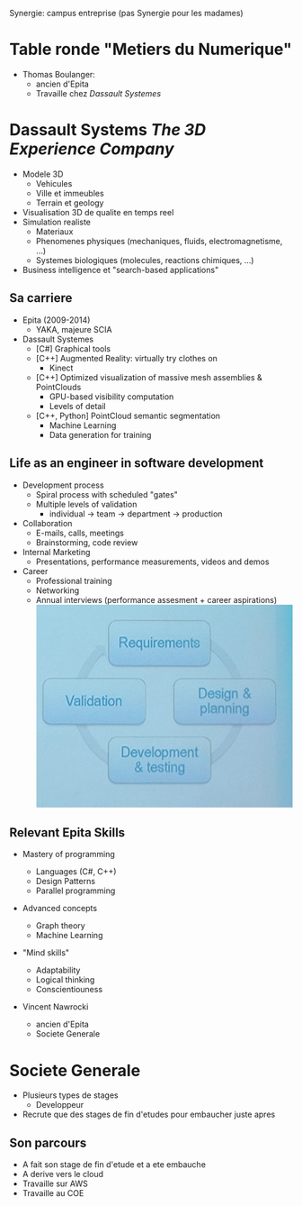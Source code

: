 Synergie: campus entreprise (pas Synergie pour les madames)

# Table ronde "Metiers du Numerique"
* Thomas Boulanger:
    * ancien d'Epita
    * Travaille chez *Dassault Systemes*

# Dassault Systems *The 3D Experience Company*
* Modele 3D
    * Vehicules
    * Ville et immeubles
    * Terrain et geology
* Visualisation 3D de qualite en temps reel
* Simulation realiste
    * Materiaux
    * Phenomenes physiques (mechaniques, fluids, electromagnetisme, ...)
    * Systemes biologiques (molecules, reactions chimiques, ...)
* Business intelligence et "search-based applications"

## Sa carriere
* Epita (2009-2014)
    * YAKA, majeure SCIA
* Dassault Systemes
    * [C#] Graphical tools
    * [C++] Augmented Reality: virtually try clothes on
        * Kinect
    * [C++] Optimized visualization of massive mesh assemblies & PointClouds
        * GPU-based visibility computation
        * Levels of detail
    * [C++, Python] PointCloud semantic segmentation
        * Machine Learning
        * Data generation for training
## Life as an engineer in software development
* Development process
    * Spiral process with scheduled "gates"
    * Multiple levels of validation
        * individual -> team -> department -> production
* Collaboration
    * E-mails, calls, meetings
    * Brainstorming, code review
* Internal Marketing
    * Presentations, performance measurements, videos and demos
* Career
    * Professional training
    * Networking
    * Annual interviews (performance assesment + career aspirations)
![Cycle](cycle.jpg)

## Relevant Epita Skills
* Mastery of programming
    * Languages (C#, C++)
    * Design Patterns
    * Parallel programming
* Advanced concepts
    * Graph theory
    * Machine Learning
* "Mind skills"
    * Adaptability
    * Logical thinking
    * Conscientiouness

* Vincent Nawrocki
    * ancien d'Epita
    * Societe Generale

# Societe Generale
* Plusieurs types de stages
    * Developpeur
* Recrute que des stages de fin d'etudes pour embaucher juste apres

## Son parcours
* A fait son stage de fin d'etude et a ete embauche
* A derive vers le cloud
* Travaille sur AWS
* Travaille au COE
